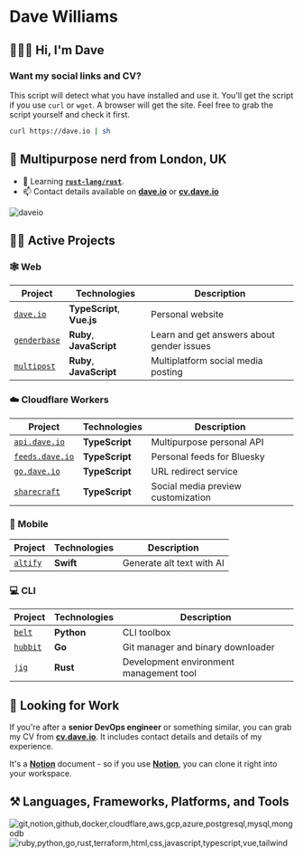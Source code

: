 # Dave Williams

## 🧑🏻‍🎤 Hi, I'm Dave

### Want my social links and CV?

This script will detect what you have installed and use it. You'll get the script if you use `curl` or `wget`. A browser will get the site. Feel free to grab the script yourself and check it first.

```sh
curl https://dave.io | sh
```

## 🚀 Multipurpose nerd from London, UK

- 🌱 Learning **[`rust-lang/rust`](https://github.com/rust-lang/rust)**.
- 📫 Contact details available on **[dave.io](https://dave.io)** or **[cv.dave.io](https://cv.dave.io)**

![daveio](https://komarev.com/ghpvc/?username=daveio&color=dc143c&abbreviated=true&label=Ego-boosting+Counter)

## 👷🏻 Active Projects

### 🕸️ Web

| Project                                              | Technologies               | Description                               |
| ---------------------------------------------------- | -------------------------- | ----------------------------------------- |
| [`dave.io`](https://github.com/daveio/dave.io)       | **TypeScript**, **Vue.js** | Personal website                          |
| [`genderbase`](https://github.com/daveio/genderbase) | **Ruby**, **JavaScript**   | Learn and get answers about gender issues |
| [`multipost`](https://github.com/daveio/multipost)   | **Ruby**, **JavaScript**   | Multiplatform social media posting        |

### ☁️ Cloudflare Workers

| Project                                                    | Technologies   | Description                        |
| ---------------------------------------------------------- | -------------- | ---------------------------------- |
| [`api.dave.io`](https://github.com/daveio/api.dave.io)     | **TypeScript** | Multipurpose personal API          |
| [`feeds.dave.io`](https://github.com/daveio/feeds.dave.io) | **TypeScript** | Personal feeds for Bluesky         |
| [`go.dave.io`](https://github.com/daveio/go.dave.io)       | **TypeScript** | URL redirect service               |
| [`sharecraft`](https://github.com/daveio/sharecraft)       | **TypeScript** | Social media preview customization |

### 📱 Mobile

| Project                                      | Technologies | Description               |
| -------------------------------------------- | ------------ | ------------------------- |
| [`altify`](https://github.com/daveio/altify) | **Swift**    | Generate alt text with AI |

### 💻 CLI

| Project                                      | Technologies | Description                             |
| -------------------------------------------- | ------------ | --------------------------------------- |
| [`belt`](https://github.com/daveio/belt)     | **Python**   | CLI toolbox                             |
| [`hubbit`](https://github.com/daveio/hubbit) | **Go**       | Git manager and binary downloader       |
| [`jig`](https://github.com/daveio/jig)       | **Rust**     | Development environment management tool |

## 💼 Looking for Work

If you're after a **senior DevOps engineer** or something similar, you can grab my CV from **[cv.dave.io](https://cv.dave.io)**. It includes contact details and details of my experience.

It's a **[Notion](https://notion.so)** document - so if you use **[Notion](https://notion.so)**, you can clone it right into your workspace.

## ⚒️ Languages, Frameworks, Platforms, and Tools

![git,notion,github,docker,cloudflare,aws,gcp,azure,postgresql,mysql,mongodb](https://skillicons.dev/icons?i=git,notion,github,docker,cloudflare,aws,gcp,azure,postgresql,mysql,mongodb)
![ruby,python,go,rust,terraform,html,css,javascript,typescript,vue,tailwind](https://skillicons.dev/icons?i=ruby,python,go,rust,terraform,html,css,javascript,typescript,vue,tailwind)
